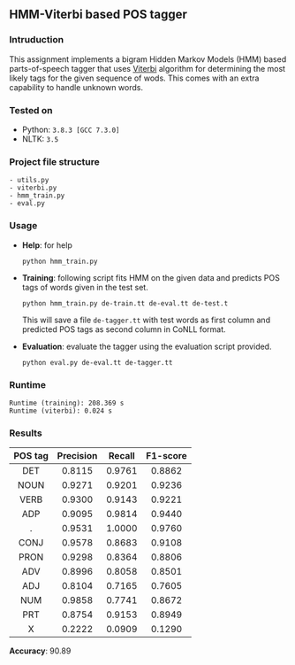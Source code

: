 ## HMM-Viterbi based POS tagger

### Intruduction

This assignment implements a bigram Hidden Markov Models (HMM) based parts-of-speech tagger that uses [Viterbi](https://en.wikipedia.org/wiki/Viterbi_algorithm) algorithm for determining the most likely tags for the given sequence of wods. This comes with an extra capability to handle unknown words.

### Tested on

- Python: `3.8.3 [GCC 7.3.0]`
- NLTK: `3.5`

### Project file structure

```
- utils.py
- viterbi.py
- hmm_train.py
- eval.py
```

### Usage

- **Help**: for help
  ```
  python hmm_train.py
  ```
- **Training**: following script fits HMM on the given data and predicts POS tags of words given in the test set.

  ```
  python hmm_train.py de-train.tt de-eval.tt de-test.t
  ```

  This will save a file `de-tagger.tt` with test words as first column and predicted POS tags as second column in CoNLL format.

- **Evaluation**: evaluate the tagger using the evaluation script provided.
  ```
  python eval.py de-eval.tt de-tagger.tt
  ```

### Runtime

```
Runtime (training): 208.369 s
Runtime (viterbi): 0.024 s
```

### Results

| **POS tag** | **Precision** | **Recall** | **F1-score** |
| :---------: | :-----------: | :--------: | :----------: |
|     DET     |    0.8115     |   0.9761   |    0.8862    |
|    NOUN     |    0.9271     |   0.9201   |    0.9236    |
|    VERB     |    0.9300     |   0.9143   |    0.9221    |
|     ADP     |    0.9095     |   0.9814   |    0.9440    |
|      .      |    0.9531     |   1.0000   |    0.9760    |
|    CONJ     |    0.9578     |   0.8683   |    0.9108    |
|    PRON     |    0.9298     |   0.8364   |    0.8806    |
|     ADV     |    0.8996     |   0.8058   |    0.8501    |
|     ADJ     |    0.8104     |   0.7165   |    0.7605    |
|     NUM     |    0.9858     |   0.7741   |    0.8672    |
|     PRT     |    0.8754     |   0.9153   |    0.8949    |
|      X      |    0.2222     |   0.0909   |    0.1290    |

**Accuracy**: 90.89
